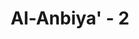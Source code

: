 ---
title: "Al-Anbiya' - 2"
no: 2
arabic_no: ٢
ayah: مَا يَأْتِيْهِمْ مِّنْ ذِكْرٍ مِّنْ رَّبِّهِمْ مُّحْدَثٍ اِلَّا اسْتَمَعُوْهُ وَهُمْ يَلْعَبُوْنَ ۙ
translation: "Setiap diturunkan kepada mereka ayat-ayat yang baru dari Tuhan, mereka mendengarkannya sambil bermain-main."
tafsir: "Dalam ayat ini Allah menunjukkan bukti-bukti kelalaian dan sikap masa bodoh kaum musyrikin, seperti ketika mereka mendengar ayat-ayat yang diturunkan Allah, yang disampaikan kepada mereka oleh Rasulullah saw, mereka tidak menggubrisnya, bahkan mereka memperolok-olokkannya. Dengan demikian, ayat ini merupakan peringatan tidak hanya bagi kaum kafir tetapi juga merupakan peringatan keras bagi siapa saja yang tidak mau mengambil pelajaran dari ayat-ayat yang disampaikan kepada mereka. Pelajaran, peringatan dan ancaman yang terkandung dalam ayat-ayat tersebut tidak menyentuh hati nurani mereka. Mereka hanya sekedar mendengar, akan tetapi tidak memperhatikannya atau merenungkannya."
---